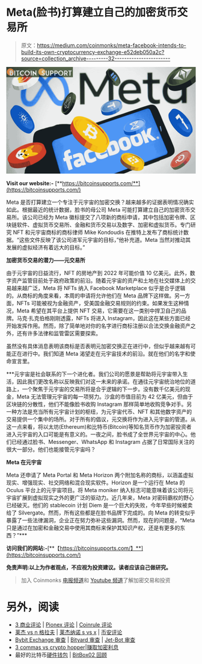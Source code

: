 # Meta(脸书)打算建立自己的加密货币交易所

> 原文：<https://medium.com/coinmonks/meta-facebook-intends-to-build-its-own-cryptocurrency-exchange-e52deb050a2c?source=collection_archive---------32----------------------->

![](img/17338c22e8e03a7db4ce08997482aa05.png)

**Visit our website:-** [**https://bitcoinsupports.com/**](https://bitcoinsupports.com/)

Meta 是否打算建立一个专注于元宇宙的加密交换？越来越多的证据表明情况确实如此。根据最近的统计数据，脸书的母公司 Meta 可能打算建立自己的加密货币交易所。该公司已经为 Meta 徽标提交了八项新的商标申请，其中包括加密令牌、区块链软件、虚拟货币交易所、金融和货币交易以及数字、加密和虚拟货币。专门研究 NFT 和元宇宙商标的商标律师 Mike Kondoudis 在推特上发布了商标统计数据。“这些文件反映了该公司进军元宇宙的目标，”他补充道。Meta 当然对推动其发展的虚拟经济有着远大的目标。”

**加密货币交易的潜力——元交易所**

由于元宇宙的日益流行，NFT 的房地产到 2022 年可能价值 10 亿美元。此外，数字资产监管目前处于政府政策的前沿。随着元宇宙的资产和土地在社交媒体上的交易越来越广泛，Meta 将 NFTs 纳入 Facebook Marketplace 似乎是合乎逻辑的。从商标的角度来看，本周的申请将允许他们在 Meta 品牌下这样做。另一方面，NFTs 可能被视为金融资产，受美国金融交易规则的约束。如果发生这种情况，Meta 希望在其平台上提供 NFT 交易，它需要在这一类别中捍卫自己的品牌。马克·扎克伯格刚刚透露，NFTs 将进入 Instagram，因此这在某些方面已经开始发挥作用。然而，除了简单地对你的名字进行商标注册以合法交换金融资产之外，还有许多法律和监管雷区需要探索。

虽然没有具体消息表明该商标是否表明元加密交换正在进行中，但似乎越来越有可能正在进行中。我们知道 Meta 渴望走在元宇宙技术的前沿。就在他们的名字和使命宣言里。

***元宇宙是社会联系的下一个进化者。我们公司的愿景是帮助将元宇宙带入生活，因此我们更改名称以反映我们对这一未来的承诺。在通往元宇宙统治地位的道路上，一个聚焦于元宇宙的交易所将是合乎逻辑的下一步。没有数千亿美元的现金，Meta 无法管理元宇宙的每一项努力。沙盒的市值目前为 42 亿美元，但由于区块链的分散性，他们不能像脸书收购 Instagram 那样简单地收购竞争对手。另一种方法是充当所有元宇宙计划的枢纽，为元宇宙代币、NFT 和其他数字资产的交易提供一个集中的场所。对于所有的倡议，元交换将作为进入元宇宙的管道。从这一点来看，将以太坊(Ethereum)和比特币(Bitcoin)等知名货币作为加密投资者进入元宇宙的入口可能是有意义的。一夜之间，脸书成了全世界元宇宙的中心。他们已经通过脸书、Messenger、WhatsApp 和 Instagram 占据了日常国际关注的很大一部分。他们也能接管元宇宙吗？

**Meta 在元宇宙**

Meta 还申请了 Meta Portal 和 Meta Horizon 两个附加名称的商标，以涵盖虚拟现实、增强现实、社交网络和混合现实软件。Horizon 是一个运行在 Meta 的 Oculus 平台上的元宇宙项目。将 Meta moniker 纳入标志可能意味着该公司将元宇宙扩展到虚拟现实之外的更广泛的驱动力。近几年来，Meta 对密码霸权的野心已经破灭。他们的 stablecoin 计划 Diem 是一个巨大的失败，今年早些时候被卖给了 Silvergate。然而，所有这些都是在脸书品牌下完成的。向 Meta 的转变似乎暴露了一些法律漏洞，企业正在努力弥补这些漏洞。然而，现在的问题是，“Meta 只是通过在加密和金融交易中使用其商标来保护其知识产权，还是有更多的东西？”***

**访问我们的网站:-**[**【https://bitcoinsupports.com/】**](https://bitcoinsupports.com/)

**免责声明:以上为作者观点，不应视为投资建议。读者应该自己做研究。**

> 加入 Coinmonks [电报频道](https://t.me/coincodecap)和 [Youtube 频道](https://www.youtube.com/c/coinmonks/videos)了解加密交易和投资

# 另外，阅读

*   [3 商业评论](/coinmonks/3commas-review-an-excellent-crypto-trading-bot-2020-1313a58bec92) | [Pionex 评论](https://coincodecap.com/pionex-review-exchange-with-crypto-trading-bot) | [Coinrule 评论](/coinmonks/coinrule-review-2021-a-beginner-friendly-crypto-trading-bot-daf0504848ba)
*   [莱杰 vs n 格拉夫](/coinmonks/ledger-vs-ngrave-zero-7e40f0c1d694) | [莱杰纳诺 s vs x](/coinmonks/ledger-nano-s-vs-x-battery-hardware-price-storage-59a6663fe3b0) | [币安评论](/coinmonks/binance-review-ee10d3bf3b6e)
*   [Bybit Exchange 审查](/coinmonks/bybit-exchange-review-dbd570019b71) | [Bityard 审查](https://coincodecap.com/bityard-reivew) | [Jet-Bot 审查](https://coincodecap.com/jet-bot-review)
*   [3 commas vs crypto hopper](/coinmonks/3commas-vs-pionex-vs-cryptohopper-best-crypto-bot-6a98d2baa203)|[赚取加密利息](/coinmonks/earn-crypto-interest-b10b810fdda3)
*   最好的比特币[硬件钱包](/coinmonks/hardware-wallets-dfa1211730c6) | [BitBox02 回顾](/coinmonks/bitbox02-review-your-swiss-bitcoin-hardware-wallet-c36c88fff29)